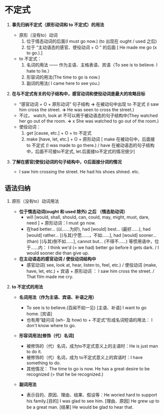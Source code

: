 # 不定式

1. **事先归纳不定式（原形动词和 to 不定式）的用法**
    - 原形（没有to）动词
        1. 位于情态动词的后面(I must go now.) (to 出现在 ought / used 之后)
        1. 位于 “主动语态的感官、使役动词 + O ” 的后面 [ He made me go (x to go.).] 
    - to 不定式：
        1. 名词的用法 —— 作为主语、主格表语、宾语（To see is to believe. I hate to lie.）
        1. 形容词的用法(The time to go is now.)
        1. 副词的用法( I came here to see you.)

1. **在与不定式有关的句子结构中，感官动词和使役动词是最大的攻略目标**
    - “感官动词 + O + 原形动词” 句子结构 **->** 在被动句中出现 to 不定式 (I saw him cross the street. **->** He was seen to cross the street.)
    - 不过， watch, look at 不可以用于被动语态的句子结构中(They watched her go out of the room. **->** x She was watched to go out of the room.)
    - 使役动词：
        1. get [cause, etc.] + O + to 不定式
        1. make [have, let, etc.] + O + 原形动词 [ make 在被动句中，后面接 to 不定式 (I was made to go there.) / have 在被动语态的句子结构中，后面不可接to不定式, let.后面接to不定式的情况很少]

1. **了解在感官[使役]动词的句子结构中，O后面接分词的情况**
    - I saw him crossing the street. He had his shoes shined. etc.

## 语法归纳

1. 原形（没有to）动词用法
    - **位于情态动词(ought 和 used 除外) 之后 （情态助动词）**
        - will [would, shall, should, can, could, may, might, must, dare, need ] + 原形动词：I must go now.
        - 在had better... (以……为好), had [would] best... (最好……), had [would] rather... [(与其)宁愿……，不如……], had [would] sooner... (than) [(与其)倒不如……], cannot but... (不得不……) 等惯用语中，位于……内： I think we'd (= we had) better go before it gets dark. / I would sooner die than give up.
    - **在主动语态的感官动词 / 使役动词结构中**
        - 感官动词( see, look at, hear, listen to, feel, etc.) / 使役动词 (make, have, let, etc.) + 宾语 + 原形动词 ： I saw him cross the street. / That film made me cry.

1. **to 不定式的用法**
    - **名词用法（作为主语、宾语、补语之用）**
        - To see is to believe.(百闻不如一见) [主语、补语] I want to go home. [宾语]
        - 也有用“疑问词 (wh- 及 how) to + 不定式“形成名词短语的用法： I don't know where to go.

    - **形容词用法[修饰（代）名词]**
        - 被修饰的（代）名词，成为to不定式意义上的主语时：He is just man to do it.
        - 被修饰的（代）名词，成为 to不定式意义上的宾语时：I have something to do.
        - 其他情况： The time to go is now. He has a great desire to be recognized (= that he be recognized.)
    - **副词用法**
        - 表示目的、原因、理由、结果、假设等：He woried hard to support his family.[目的] I was glad to see him. [理由、原因] He grew up to be a great man. [结果] He would be glad to hear that.